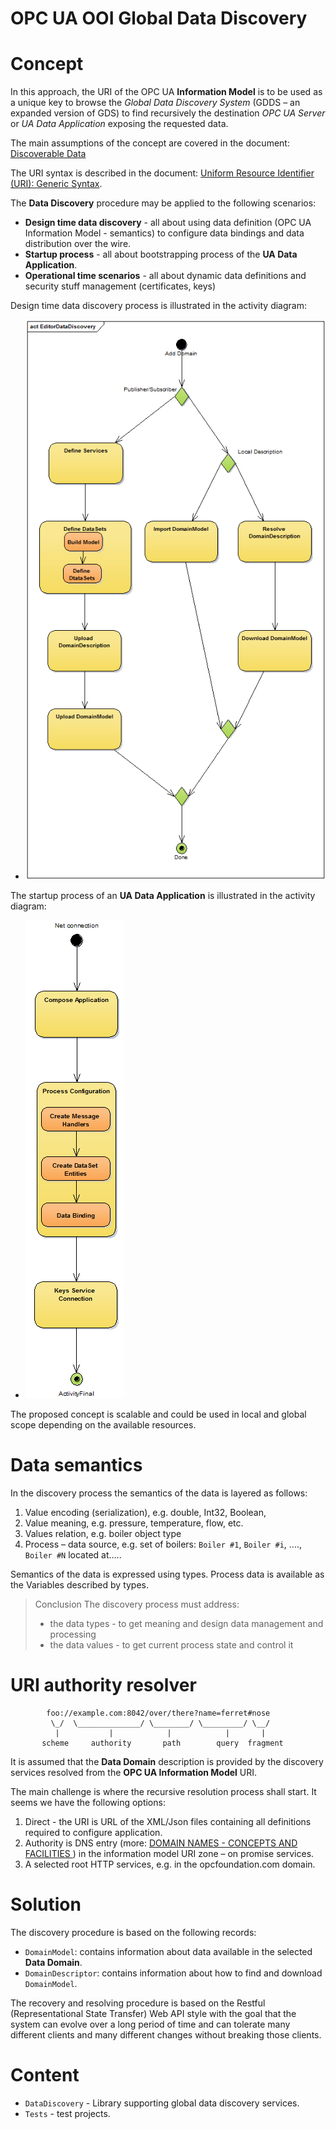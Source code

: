 # OPC UA OOI Global Data Discovery

# Concept

In this approach, the URI of the OPC UA **Information Model** is to be used as a unique key to browse the *Global Data Discovery System* (GDDS – an expanded version of GDS) to find recursively the destination *OPC UA Server* or *UA Data Application* exposing the requested data.

The main assumptions of the concept are covered in the document:
[Discoverable Data](https://github.com/mpostol/OPC-UA-OOI/blob/88943207bd375c12785578ecccf60b564963e6e3/SemanticDataSolution/README.MD#discoverable-data)

The URI syntax is described in the document: [Uniform Resource Identifier (URI): Generic Syntax](http://tools.ietf.org/html/rfc3986).

The **Data Discovery** procedure may be applied to the following scenarios:

* **Design time data discovery** - all about using data definition (OPC UA Information Model - semantics) to configure data bindings and data distribution over the wire.
* **Startup process** - all about bootstrapping process of the **UA Data Application**.
* **Operational time scenarios** - all about dynamic data definitions and security stuff management (certificates, keys)

Design time data discovery process is illustrated in the activity diagram:

* ![Design Time Activities](../CommonResources/Media/DataDiscovery.Design%20Time%20Activities.png)

The startup process of an **UA Data Application** is illustrated in the activity diagram:
* ![StartupActivityDiagram](../CommonResources/Media/DataDiscovery.StartupActivityDiagram.png)

The proposed concept is scalable and could be used in local and global scope depending on the available resources.

# Data semantics

In the discovery process the semantics of the data is layered as follows:
1. Value encoding (serialization), e.g. double, Int32, Boolean,
2. Value meaning, e.g. pressure, temperature, flow, etc.
3. Values relation, e.g. boiler object type
4. Process – data source, e.g. set of boilers: `Boiler #1`, `Boiler #i`, ...., `Boiler #N` located at…..

Semantics of the data is expressed using types. Process data is available as the Variables described by types.

> Conclusion
> The discovery process must address:
> * the data types - to get meaning and design data management and processing
> * the data values - to get current process state and control it

# URI authority resolver

```
        foo://example.com:8042/over/there?name=ferret#nose
         \_/  \______________/ \________/ \_________/ \__/
          |           |            |            |       |
       scheme     authority       path        query  fragment
```
It is assumed that the **Data Domain** description is provided by the discovery services resolved from the **OPC UA Information Model** URI.

The main challenge is where the recursive resolution process shall start. It seems we have the following options:

1. Direct - the URI is URL of the XML/Json files containing all definitions required to configure application.
2. Authority is DNS entry (more: [DOMAIN NAMES - CONCEPTS AND FACILITIES
](https://tools.ietf.org/html/rfc1034) )  in the information model URI zone – on promise services.  
3. A selected root HTTP services, e.g. in the opcfoundation.com domain.

# Solution

The discovery procedure is based on the following records:

* `DomainModel`: contains information about data available in the selected **Data Domain**.
* `DomainDescriptor`: contains information about how to find and download `DomainModel`.

The recovery and resolving procedure is based on the Restful (Representational State Transfer) Web API style with the goal that the system can evolve over a long period of time and can tolerate many different clients and many different changes without breaking those clients.

# Content

* `DataDiscovery` - Library supporting global data discovery services.
* `Tests` - test projects.
